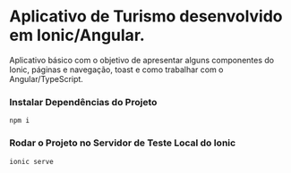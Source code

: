 # Aplicativo de Turismo desenvolvido em Ionic/Angular.
Aplicativo básico com o objetivo de apresentar alguns componentes do Ionic, páginas e navegação, toast e como trabalhar com o Angular/TypeScript.


### Instalar Dependências do Projeto
```npm i```


### Rodar o Projeto no Servidor de Teste Local do Ionic
```ionic serve```